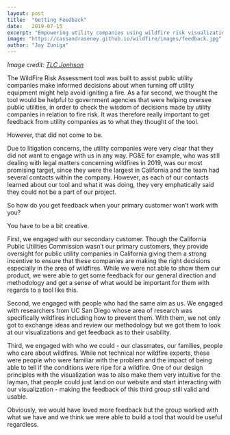 ```yaml
---
layout: post
title:  "Getting Feedback"
date:   2019-07-15
excerpt: "Empowering utility companies using wildfire risk visualization."
image: "https://cassandraseney.github.io/wildfire/images/feedback.jpg"
author: "Jay Zuniga"
---
```


_Image credit: [TLC Jonhson](https://www.flickr.com/photos/160246067@N08/41095436615/in/photolist-25BsRyB-4C95CY-RHY4DS-7zAR2x-oQLAK8-6kwHNk-djQnkv-7P6fi9-7CdXkX-ckFumq-sutKnU-smcUL7-ewEkqv-oEgWWQ-rKnSH-Z4nRPd-e7tqc2-hqxA7P-jg5M9Z-YMmdJv-2i2tBB-aVXMPa-2i6Txd-4pCsHG-q15KWf-2A246o-jpkXLU-aaJpEQ-bZ7Emh-tvmeS-jQNnKy-bgsKRR-2A26hu-dY1TLs-6ZhUZh-23PALHb-8jdrhM-9YVBRL-bG6TRD-acXAMw-2A2W6m-29T5zqQ-2A2Wcw-5pdHB-8HS6t-8jgFTf-4jV5Md-8NpfR-2aYEQzt-ptmtYk)_

The WildFire Risk Assessment tool was built to assist public utility companies make informed decisions about when turning off utility equipment might help avoid igniting a fire. As a far second, we thought the tool would be helpful to government agencies that were helping oversee public utilities, in order to check the wisdom of decisions made by utility companies in relation to fire risk. It was therefore really important to get feedback from utility companies as to what they thought of the tool.

However, that did not come to be.

Due to litigation concerns, the utility companies were very clear that they did not want to engage with us in any way. PG&E for example, who was still dealing with legal matters concerning wildfires in 2019, was our most promising target, since they were the largest in California and the team had several contacts within the company. However, as each of our contacts learned about our tool and what it was doing, they very emphatically said they could not be a part of our project.

So how do you get feedback when your primary customer won’t work with you?

You have to be a bit creative.

First, we engaged with our secondary customer. Though the California Public Utilities Commission wasn’t our primary customers, they provide oversight for public utility companies in California giving them a strong incentive to ensure that these companies are making the right decisions especially in the area of wildfires. While we were not able to show them our product, we were able to get some feedback for our general direction and methodology and get a sense of what would be important for them with regards to a tool like this.

Second, we engaged with people who had the same aim as us. We engaged with researchers from UC San Diego whose area of research was specifically wildfires including how to prevent them. With them, we not only got to exchange ideas and review our methodology but we got them to look at our visualizations and get feedback as to their usability.

Third, we engaged with who we could - our classmates, our families, people who care about wildfires. While not technical nor wildfire experts, these were people who were familiar with the problem and the impact of being able to tell if the conditions were ripe for a wildfire. One of our design principles with the visualization was to also make them very intuitive for the layman, that people could just land on our website and start interacting with our visualization - making the feedback of this third group still valid and usable.

Obviously, we would have loved more feedback but the group worked with what we have and we think we were able to build a tool that would be useful regardless.
